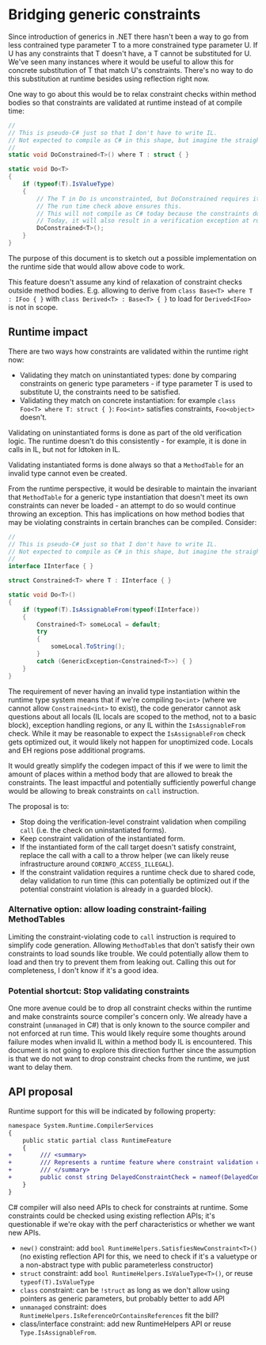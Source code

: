 # Bridging generic constraints

Since introduction of generics in .NET there hasn't been a way to go from less contrained type parameter T to a more constrained type parameter U. If U has any constraints that T doesn't have, a T cannot be substituted for U. We've seen many instances where it would be useful to allow this for concrete substitution of T that match U's constraints. There's no way to do this substitution at runtime besides using reflection right now.

One way to go about this would be to relax constraint checks within method bodies so that constraints are validated at runtime instead of at compile time:

```csharp
//
// This is pseudo-C# just so that I don't have to write IL.
// Not expected to compile as C# in this shape, but imagine the straightforward lowering to IL.
//
static void DoConstrained<T>() where T : struct { }

static void Do<T>
{
    if (typeof(T).IsValueType)
    {
        // The T in Do is unconstrainted, but DoConstrained requires it to be a struct
        // The run time check above ensures this.
        // This will not compile as C# today because the constraints don't match.
        // Today, it will also result in a verification exception at runtime when compiling the Do method.
        DoConstrained<T>();
    }
}
```

The purpose of this document is to sketch out a possible implementation on the runtime side that would allow above code to work.

This feature doesn't assume any kind of relaxation of constraint checks outside method bodies. E.g. allowing to derive from `class Base<T> where T : IFoo { }` with `class Derived<T> : Base<T> { }` to load for `Derived<IFoo>` is not in scope.

## Runtime impact

There are two ways how constraints are validated within the runtime right now:

* Validating they match on uninstantiated types: done by comparing constraints on generic type parameters - if type parameter T is used to substitute U, the constraints need to be satisfied.
* Validating they match on concrete instantiation: for example `class Foo<T> where T: struct { }`: `Foo<int>` satisfies constraints, `Foo<object>` doesn't.

Validating on uninstantiated forms is done as part of the old verification logic. The runtime doesn't do this consistently - for example, it is done in calls in IL, but not for ldtoken in IL.

Validating instantiated forms is done always so that a `MethodTable` for an invalid type cannot even be created.

From the runtime perspective, it would be desirable to maintain the invariant that `MethodTable` for a generic type instantiation that doesn't meet its own constraints can never be loaded - an attempt to do so would continue throwing an exception. This has implications on how method bodies that may be violating constraints in certain branches can be compiled. Consider:

```csharp
//
// This is pseudo-C# just so that I don't have to write IL.
// Not expected to compile as C# in this shape, but imagine the straightforward lowering to IL.
//
interface IInterface { }

struct Constrained<T> where T : IInterface { }

static void Do<T>()
{
    if (typeof(T).IsAssignableFrom(typeof(IInterface))
    {
        Constrained<T> someLocal = default;
        try
        {
            someLocal.ToString();
        }
        catch (GenericException<Constrained<T>>) { }
    }
}
```

The requirement of never having an invalid type instantiation within the runtime type system means that if we're compiling `Do<int>` (where we cannot allow `Constrained<int>` to exist), the code generator cannot ask questions about all locals (IL locals are scoped to the method, not to a basic block), exception handling regions, or any IL within the `IsAssignableFrom` check. While it may be reasonable to expect the `IsAssignableFrom` check gets optimized out, it would likely not happen for unoptimized code. Locals and EH regions pose additional programs.

It would greatly simplify the codegen impact of this if we were to limit the amount of places within a method body that are allowed to break the constraints. The least impactful and potentially sufficiently powerful change would be allowing to break constraints on `call` instruction.

The proposal is to:

* Stop doing the verification-level constraint validation when compiling `call` (i.e. the check on uninstantiated forms).
* Keep constraint validation of the instantiated form.
* If the instantiated form of the call target doesn't satisfy constraint, replace the call with a call to a throw helper (we can likely reuse infrastructure around `CORINFO_ACCESS_ILLEGAL`).
* If the constraint validation requires a runtime check due to shared code, delay validation to run time (this can potentially be optimized out if the potential constraint violation is already in a guarded block).

### Alternative option: allow loading constraint-failing MethodTables

Limiting the constraint-violating code to `call` instruction is required to simplify code generation. Allowing `MethodTable`s that don't satisfy their own constraints to load sounds like trouble. We could potentially allow them to load and then try to prevent them from leaking out. Calling this out for completeness, I don't know if it's a good idea.

### Potential shortcut: Stop validating constraints

One more avenue could be to drop all constraint checks within the runtime and make constraints source compiler's concern only. We already have a constraint (`unmanaged` in C#) that is only known to the source compiler and not enforced at run time. This would likely require some thoughts around failure modes when invalid IL within a method body IL is encountered. This document is not going to explore this direction further since the assumption is that we do not want to drop constraint checks from the runtime, we just want to delay them.

## API proposal

Runtime support for this will be indicated by following property:

```diff
namespace System.Runtime.CompilerServices
{
    public static partial class RuntimeFeature
    {
+        /// <summary>
+        /// Represents a runtime feature where constraint validation can be delayed until run time.
+        /// </summary>
+        public const string DelayedConstraintCheck = nameof(DelayedConstraintCheck);
    }
}
```

C# compiler will also need APIs to check for constraints at runtime. Some constraints could be checked using existing reflection APIs; it's questionable if we're okay with the perf characteristics or whether we want new APIs.

* `new()` constraint: add `bool RuntimeHelpers.SatisfiesNewConstraint<T>()` (no existing reflection API for this, we need to check if it's a valuetype or a non-abstract type with public parameterless constructor)
* `struct` constraint: add `bool RuntimeHelpers.IsValueType<T>()`, or reuse `typeof(T).IsValueType`
* `class` constraint: can be `!struct` as long as we don't allow using pointers as generic parameters, but probably better to add API
* `unmanaged` constraint: does `RuntimeHelpers.IsReferenceOrContainsReferences` fit the bill?
* class/interface constraint: add new RuntimeHelpers API or reuse `Type.IsAssignableFrom`.

